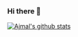 ### Hi there 👋

<!--
**Ajmalva/Ajmalva** is a ✨ _special_ ✨ repository because its `README.md` (this file) appears on your GitHub profile.

Here are some ideas to get you started:

- 🔭 I’m currently working on lots of projects
- 🌱 I’m currently learning python,css,dart,c
- 👯 I’m looking to collaborate 
- 🤔 I’m looking for help with getting new life hacks
- 💬 Ask me about UI
- 📫 How to reach me: linkedin.com/in/ajmal-va
- 😄 Pronouns: Ajmal itself 
- ⚡ Fun fact: i love to find shortcuts (work smarter)
-->
[![Ajmal's github stats](https://github-readme-stats.vercel.app/api?username=Ajmalva)](https://github.com/Ajmalva/github-readme-stats)
